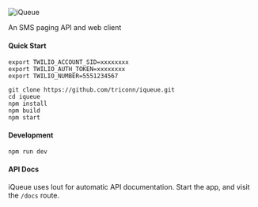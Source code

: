 ![iQueue](https://raw.githubusercontent.com/wiki/triconn/iqueue/iQueue-logo.png)

An SMS paging API and web client

#### Quick Start

```
export TWILIO_ACCOUNT_SID=xxxxxxxx
export TWILIO_AUTH_TOKEN=xxxxxxxx
export TWILIO_NUMBER=5551234567

git clone https://github.com/triconn/iqueue.git
cd iqueue
npm install
npm build
npm start
```

#### Development

```
npm run dev
```

#### API Docs

iQueue uses lout for automatic API documentation.  Start the app, and visit the `/docs` route.

